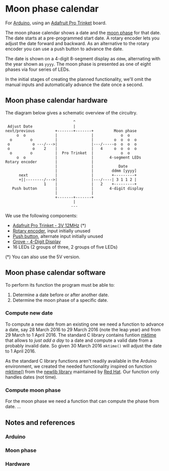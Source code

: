 # Moon phase calendar
For [Arduino](https://www.arduino.cc/), using an [Adafruit Pro Trinket](https://www.adafruit.com/products/2010) board.

The moon phase calendar shows a date and the [moon phase](http://www.timeanddate.com/astronomy/moon/about-moon-phases.html) for that date. The date starts at a pre-programmed start date. A rotary encoder lets you adjust the date forward and backward. As an alternative to the rotary encoder you can use a push button to advance the date.

The date is shown on a 4-digit 8-segment display as `ddmm`, alternating with the year shown as `yyyy`. The moon phase is presented as one of eight phases via four series of LEDs. 

In the initial stages of creating the planned functionality, we'll omit the manual inputs and automatically advance the date once a second.  

Moon phase calendar hardware
------------------------------

The diagram below gives a schematic overview of the circuitry.
```                         
                              ^
 Adjust Date                  |                
next/previous         +-------+-------+         Moon phase
     o  o             |               |            o  o
  o        o          |               |         o  o  o  o
 o          o ---/--->|               |---/-----o  o  o  o
 o          o    2    |               |   4     o  o  o  o
  o        o          |  Pro Trinket  |            o  o
     o  o             |               |       4-segment LEDs
Rotary encoder        |               |        
                      |               |           Date
                      |               |        ddmm [yyyy]
      next            |               |        +---------+
      +||--------/--->|               |---/----| 3 1 1 2 |
                 1    |               |   2    +---------+
   Push button        |               |       4-digit display
                      |               |      
                      +-------+-------+
                              |
                             --- 
```

We use the following components:
- [Adafruit Pro Trinket - 3V 12MHz](https://www.adafruit.com/products/2010) (*)
- [Rotary encoder](), input initially unused
- [Push button](), alternate input initially unused
- [Grove - 4-Digit Display](http://www.seeedstudio.com/wiki/Grove_-_4-Digit_Display)
- 16 LEDs (2 groups of three, 2 groups of five LEDs)

(*) You can also use the 5V version.

Moon phase calendar software
------------------------------
To perform its function the program must be able to:

1. Determine a date before or after another date. 
1. Determine the moon phase of a specific date. 

### Compute new date
To compute a new date from an existing one we need a function to advance a date, say 28 March 2016 to 29 March 2016 (note the leap year) and from 29 March to 1 April 2016. The standard C library contains funtion [mktime]() that allows to *just add a day* to a date and compute a valid date from a probably invalid date. So given 30 March 2016 `mktime()` will adjust the date to 1 April 2016. 

As the standard C library functions aren't readily available in the Arduino environment, we created the needed functionality inspired on function [mktime()](https://www.sourceware.org/git/gitweb.cgi?p=newlib-cygwin.git;a=blob_plain;f=newlib/libc/time/mktime.c;hb=HEAD) from the [newlib library](https://en.wikipedia.org/wiki/Newlib) maintained by [Red Hat](). Our function only handles dates (not time).

### Compute moon phase
For the moon phase we need a function that can compute the phase from date. ... 


Notes and references
----------------------

### Arduino

### Moon phase

### Hardware


 